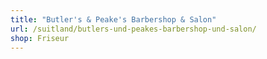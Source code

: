 ```yaml
---
title: "Butler's & Peake's Barbershop & Salon"
url: /suitland/butlers-und-peakes-barbershop-und-salon/
shop: Friseur
---
```

